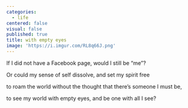 ```yaml
---
categories:
  - life
centered: false
visual: false
published: true
title: with empty eyes
image: 'https://i.imgur.com/RL8q66J.png'
---
```

If I did not have a Facebook page,
would I still be “me”?

Or could my sense of self dissolve,
and set my spirit free

to roam the world without the thought
that there’s someone I must be,

to see my world with empty eyes,
and be one with all I see?
